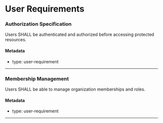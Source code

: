 # User Requirements

### Authorization Specification

Users SHALL be authenticated and authorized before accessing protected resources.

#### Metadata
  * type: user-requirement

---

### Membership Management

Users SHALL be able to manage organization memberships and roles.

#### Metadata
  * type: user-requirement

---
